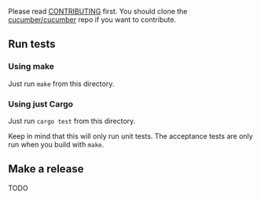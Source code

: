 Please read [CONTRIBUTING](https://github.com/cucumber/cucumber/blob/master/CONTRIBUTING.md) first.
You should clone the [cucumber/cucumber](https://github.com/cucumber/cucumber) repo if you want
to contribute.

## Run tests

### Using make

Just run `make` from this directory.

### Using just Cargo

Just run `cargo test` from this directory.

Keep in mind that this will only run unit tests. The acceptance tests are only
run when you build with `make`.

## Make a release

TODO
